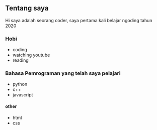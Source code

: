 ## Tentang saya

Hi saya adalah seorang coder, saya pertama kali belajar ngoding tahun 2020

### Hobi
- coding
- watching youtube
- reading

### Bahasa Pemrograman yang telah saya pelajari
- python
- c++
- javascript

#### other
- html
- css

